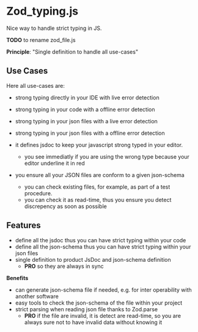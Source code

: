 # Zod_typing.js
Nice way to handle strict typing in JS.

**TODO** to rename zod_file.js

**Principle**: "Single definition to handle all use-cases"

## Use Cases
Here all use-cases are:
- strong typing directly in your IDE with live error detection
- strong typing in your code with a offline error detection
- strong typing in your json files with a live error detection
- strong typing in your json files with a offline error detection

- it defines jsdoc to keep your javascript strong typed in your editor.
  - you see immediatly if you are using the wrong type because your editor underline it in red
- you ensure all your JSON files are conform to a given json-schema
  - you can check existing files, for example, as part of a test procedure.
  - you can check it as read-time, thus you ensure you detect discrepency as soon as possible


## Features
- define all the jsdoc thus you can have strict typing within your code
- define all the json-schema thus you can have strict typing within your json files
- single definition to product JsDoc and json-schema definition
  - **PRO** so they are always in sync

**Benefits**
- can generate json-schema file if needed, e.g. for inter operability with another software
- easy tools to check the json-schema of the file within your project
- strict parsing when reading json file thanks to Zod.parse
  - **PRO** if the file are invalid, it is detect are read-time, so you are always sure not to have invalid data without knowing it